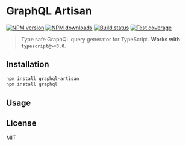 # GraphQL Artisan

[![NPM version][npm-image]][npm-url]
[![NPM downloads][downloads-image]][downloads-url]
[![Build status][travis-image]][travis-url]
[![Test coverage][coveralls-image]][coveralls-url]

> Type safe GraphQL query generator for TypeScript. **Works with `typescript@>=3.0`**.

## Installation

```sh
npm install graphql-artisan
npm install graphql
```

## Usage

## License

MIT


[npm-image]: https://img.shields.io/npm/v/graphql-artisan.svg?style=flat
[npm-url]: https://npmjs.org/package/graphql-artisan
[downloads-image]: https://img.shields.io/npm/dm/graphql-artisan.svg?style=flat
[downloads-url]: https://npmjs.org/package/graphql-artisan
[travis-image]: https://img.shields.io/travis/juhovh/graphql-artisan.svg?style=flat
[travis-url]: https://travis-ci.org/juhovh/graphql-artisan
[coveralls-image]: https://img.shields.io/coveralls/juhovh/graphql-artisan.svg?style=flat
[coveralls-url]: https://coveralls.io/r/juhovh/graphql-artisan?branch=master
